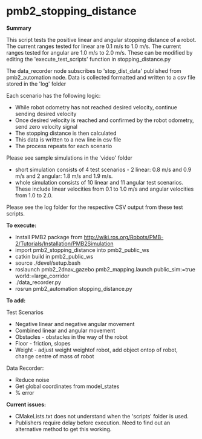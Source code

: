 # pmb2_stopping_distance

<strong>Summary</strong>

This script tests the positive linear and angular stopping distance of a robot. 
The current ranges tested for linear are 0.1 m/s to 1.0 m/s.
The current ranges tested for angular are 1.0 m/s to 2.0 m/s.
These can be modified by editing the 'execute_test_scripts' function in stopping_distance.py

The data_recorder node subscribes to 'stop_dist_data' published from pmb2_automation node. 
Data is collected formatted and written to a csv file stored in the 'log' folder

Each scenario has the following logic:
* While robot odometry has not reached desired velocity, continue sending desired velocity
* Once desired velocity is reached and confirmed by the robot odometry, send zero velocity signal
* The stopping distance is then calculated
* This data is written to a new line in csv file
* The process repeats for each scenario

Please see sample simulations in the 'video' folder

* short simulation consists of 4 test scenarios - 2 linear: 0.8 m/s and 0.9 m/s and 2 angular: 1.8 m/s and 1.9 m/s. 
* whole simulation consists of 10 linear and 11 angular test scenarios. These include linear velocities from 0.1 to 1.0 m/s and angular velocities from 1.0 to 2.0.

Please see the log folder for the respective CSV output from these test scripts.

<strong>To execute:</strong>

* Install PMB2 package from http://wiki.ros.org/Robots/PMB-2/Tutorials/Installation/PMB2Simulation
* import pmb2_stopping_distance into pmb2_public_ws
* catkin build in pmb2_public_ws
* source ./devel/setup.bash
* roslaunch pmb2_2dnav_gazebo pmb2_mapping.launch public_sim:=true world:=large_corridor
* ./data_recorder.py
* rosrun pmb2_automation stopping_distance.py

<strong>To add:</strong>

Test Scenarios
* Negative linear and negative angular movement
* Combined linear and angular movement
* Obstacles - obstacles in the way of the robot
* Floor - friction, slopes
* Weight -  adjust weight weightof robot, add object ontop of robot, change centre of mass of robot

Data Recorder:

* Reduce noise
* Get global coordinates from model_states
* % error

<strong>Current issues:</strong>

* CMakeLists.txt does not understand when the 'scripts' folder is used.
* Publishers require delay before execution. Need to find out an alternative method to get this working.
